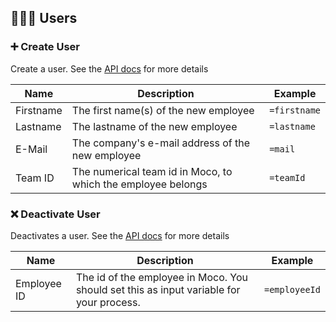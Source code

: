 ## 👩🏼‍💻 Users

### ➕ Create User

Create a user.
See the [API docs](https://hundertzehn.github.io/mocoapp-api-docs/sections/users.html#post-users) for more details

| Name      | Description                                                  | Example      |
|-----------|--------------------------------------------------------------|--------------|
| Firstname | The first name(s) of the new employee                        | `=firstname` |
| Lastname  | The lastname of the new employee                             | `=lastname`  |
| E-Mail    | The company's e-mail address of the new employee             | `=mail`      |
| Team ID   | The numerical team id in Moco, to which the employee belongs | `=teamId`    |

### ❌ Deactivate User

Deactivates a user.
See the [API docs](https://hundertzehn.github.io/mocoapp-api-docs/sections/users.html#put-usersid) for more details

| Name            | Description                                                                                                      | Example          |
|-----------------|------------------------------------------------------------------------------------------------------------------|------------------|
| Employee ID     | The id of the employee in Moco. You should set this as input variable for your process.                          | `=employeeId`    |

